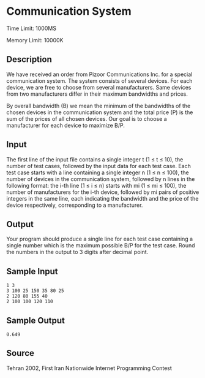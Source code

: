 # Communication System

Time Limit: 1000MS

Memory Limit: 10000K


## Description

We have received an order from Pizoor Communications Inc. for a special communication system. The system consists of several devices. For each device, we are free to choose from several manufacturers. Same devices from two manufacturers differ in their maximum bandwidths and prices. 

By overall bandwidth (B) we mean the minimum of the bandwidths of the chosen devices in the communication system and the total price (P) is the sum of the prices of all chosen devices. Our goal is to choose a manufacturer for each device to maximize B/P. 


## Input

The first line of the input file contains a single integer t (1 ≤ t ≤ 10), the number of test cases, followed by the input data for each test case. Each test case starts with a line containing a single integer n (1 ≤ n ≤ 100), the number of devices in the communication system, followed by n lines in the following format: the i-th line (1 ≤ i ≤ n) starts with mi (1 ≤ mi ≤ 100), the number of manufacturers for the i-th device, followed by mi pairs of positive integers in the same line, each indicating the bandwidth and the price of the device respectively, corresponding to a manufacturer.


## Output

Your program should produce a single line for each test case containing a single number which is the maximum possible B/P for the test case. Round the numbers in the output to 3 digits after decimal point. 


## Sample Input

```
1 3
3 100 25 150 35 80 25
2 120 80 155 40
2 100 100 120 110
```


## Sample Output

```
0.649
```


## Source

Tehran 2002, First Iran Nationwide Internet Programming Contest
